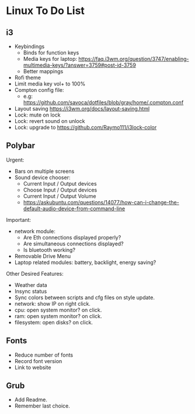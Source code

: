 # Linux To Do List

## i3

- Keybindings
  - Binds for function keys
  - Media keys for laptop: https://faq.i3wm.org/question/3747/enabling-multimedia-keys/?answer=3759#post-id-3759
  - Better mappings
- Rofi theme
- Limit media key vol+ to 100%
- Compton config file:
  - e.g: https://github.com/savoca/dotfiles/blob/gray/home/.compton.conf
- Layout saving https://i3wm.org/docs/layout-saving.html
- Lock: mute on lock
- Lock: revert sound on unlock
- Lock: upgrade to https://github.com/Raymo111/i3lock-color

## Polybar

Urgent:
- Bars on multiple screens
- Sound device chooser:
  - Current Input / Output devices
  - Choose  Input / Output devices
  - Current Input / Output Volume
  - https://askubuntu.com/questions/14077/how-can-i-change-the-default-audio-device-from-command-line

Important:
- network module:
  - Are Eth connections displayed properly?
  - Are simultaneous connections displayed?
  - Is bluetooth working?
- Removable Drive Menu
- Laptop related modules: battery, backlight, energy saving?

Other Desired Features:
- Weather data
- Insync status
- Sync colors between scripts and cfg files on style update.
- network: show IP on right click.
- cpu: open system monitor? on click.
- ram: open system monitor? on click.
- filesystem: open disks? on click.

## Fonts

- Reduce number of fonts
- Record font version
- Link to website

## Grub

- Add Readme.
- Remember last choice.
